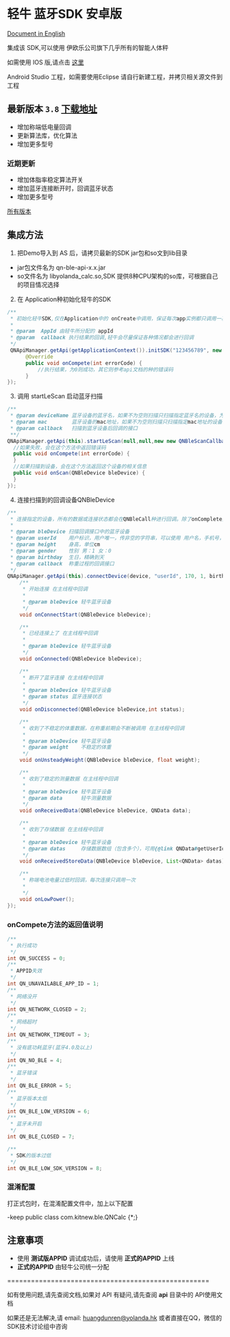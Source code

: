 
# 轻牛 蓝牙SDK 安卓版

[Document in English](https://github.com/YolandaQingniu/qn-ble-sdk-android/blob/master/README_en.md)

集成该 SDK,可以使用 伊欧乐公司旗下几乎所有的智能人体秤

如需使用 IOS 版,请点击 [这里](https://github.com/YolandaQingniu/qn-ble-sdk-ios)

Android Studio 工程，如需要使用Eclipse 请自行新建工程，并拷贝相关源文件到工程

## 最新版本 `3.8` [下载地址](https://github.com/YolandaQingniu/qn-ble-sdk-android/releases/download/3.8/qn-ble-sdk-android-3.8.zip)


* 增加称端低电量回调
* 更新算法库，优化算法
* 增加更多型号

### 近期更新
* 增加体脂率稳定算法开关
* 增加蓝牙连接断开时，回调蓝牙状态
* 增加更多型号

[所有版本](https://github.com/YolandaQingniu/qn-ble-sdk-android/releases)

## 集成方法

1. 把Demo导入到 AS 后，请拷贝最新的SDK jar包和so文到lib目录
  * jar包文件名为 qn-ble-api-x.x.jar
  * so文件名为 libyolanda_calc.so,SDK 提供8种CPU架构的so库，可根据自己的项目情况选择

2. 在 Application种初始化轻牛的SDK
```java
/**
 * 初始化轻牛SDK,仅在Application中的 onCreate中调用，保证每次app实例都只调用一次。调用这个方法时，尽量要联网
 *
 * @param  AppId 由轻牛所分配的 appId
 * @param  callback 执行结果的回调,轻牛会尽量保证各种情况都会进行回调
 */
 QNApiManager.getApi(getApplicationContext()).initSDK("123456789", new QNResultCallback() {
      @Override
      public void onCompete(int errorCode) {
          //执行结果，为0则成功，其它则参考api文档的种的错误码
      }
});
```

3. 调用 startLeScan 启动蓝牙扫描
```java
/**
 * @param deviceName 蓝牙设备的蓝牙名，如果不为空则扫描只扫描指定蓝牙名的设备，为空则不限定
 * @param mac        蓝牙设备的mac地址，如果不为空则扫描只扫描指定mac地址的设备，为空则不限定
 * @param callback   扫描到蓝牙设备后回调的接口
 **/
QNApiManager.getApi(this).startLeScan(null,null,new new QNBleScanCallback() {
  //如果失败，会在这个方法中返回错误码
  public void onCompete(int errorCode) {
  }
  //如果扫描到设备，会在这个方法返回这个设备的相关信息
  public void onScan(QNBleDevice bleDevice) {
  }
});
```

4. 连接扫描到的回调设备QNBleDevice
```java
/**
 * 连接指定的设备，所有的数据或连接状态都会在QNBleCall种进行回调。除了onComplete方法外，，其它的都会在主线程进行回调
 *
 * @param bleDevice 扫描回调接口中的蓝牙设备
 * @param userId    用户标识，用户唯一，传非空的字符串，可以使用 用户名，手机号，邮箱等其它标识
 * @param height    身高，单位cm
 * @param gender    性别 男：1 女：0
 * @param birthday  生日，精确到天
 * @param callback  称重过程的回调接口
 */
QNApiManager.getApi(this).connectDevice(device, "userId", 170, 1, birthday, new new QNBleCallback() {
    /**
     * 开始连接 在主线程中回调
     *
     * @param bleDevice 轻牛蓝牙设备
     */
    void onConnectStart(QNBleDevice bleDevice);

    /**
     * 已经连接上了 在主线程中回调
     *
     * @param bleDevice 轻牛蓝牙设备
     */
    void onConnected(QNBleDevice bleDevice);

    /**
     * 断开了蓝牙连接 在主线程中回调
     *
     * @param bleDevice 轻牛蓝牙设备
     * @param status 蓝牙连接状态
     */
    void onDisconnected(QNBleDevice bleDevice,int status);

    /**
     * 收到了不稳定的体重数据，在称重前期会不断被调用 在主线程中回调
     *
     * @param bleDevice 轻牛蓝牙设备
     * @param weight    不稳定的体重
     */
    void onUnsteadyWeight(QNBleDevice bleDevice, float weight);

    /**
     * 收到了稳定的测量数据 在主线程中回调
     *
     * @param bleDevice 轻牛蓝牙设备
     * @param data      轻牛测量数据
     */
    void onReceivedData(QNBleDevice bleDevice, QNData data);

    /**
     * 收到了存储数据 在主线程中回调
     *
     * @param bleDevice 轻牛蓝牙设备
     * @param datas     存储数据数组（包含多个），可用{@link QNData#getUserId()}判断是哪个用户的数据
     */
    void onReceivedStoreData(QNBleDevice bleDevice, List<QNData> datas);

    /**
     * 称端电池电量过低时回调，每次连接只调用一次
     *
     */
    void onLowPower();
});
```

### onCompete方法的返回值说明

```java
/**
 * 执行成功
 */
int QN_SUCCESS = 0;
/**
 * APPID失效
 */
int QN_UNAVAILABLE_APP_ID = 1;
/**
 * 网络没开
 */
int QN_NETWORK_CLOSED = 2;
/**
 * 网络超时
 */
int QN_NETWORK_TIMEOUT = 3;
/**
 * 没有底功耗蓝牙(蓝牙4.0及以上)
 */
int QN_NO_BLE = 4;
/**
 * 蓝牙错误
 */
int QN_BLE_ERROR = 5;
/**
 * 蓝牙版本太低
 */
int QN_BLE_LOW_VERSION = 6;
/**
 * 蓝牙未开启
 */
int QN_BLE_CLOSED = 7;

/**
 * SDK的版本过低
 */
int QN_BLE_LOW_SDK_VERSION = 8;
```

### 混淆配置

打正式包时，在混淆配置文件中，加上以下配置

-keep public class com.kitnew.ble.QNCalc {*;}

## 注意事项

* 使用 **测试版APPID** 调试成功后，请使用 **正式的APPID** 上线
* **正式的APPID** 由轻牛公司统一分配

===================================================

如有使用问题,请先查阅文档,如果对 API 有疑问,请先查阅 **api** 目录中的 API使用文档

如果还是无法解决,请 email: huangdunren@yolanda.hk 或者直接在QQ，微信的SDK技术讨论组中咨询

